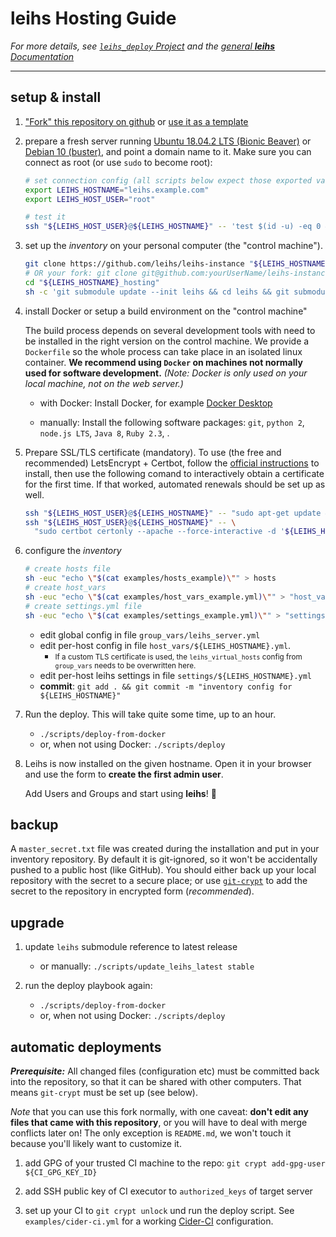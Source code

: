 # **leihs** Hosting Guide

_For more details, see [`leihs_deploy` Project](https://github.com/leihs/leihs_deploy)
and the [general **leihs** Documentation](https://github.com/leihs/leihs/wiki)_

---

## setup & install

1. ["Fork" this repository on github](https://github.com/leihs/leihs-instance/fork) or [use it as a template](https://github.com/leihs/leihs-instance/generate)

1. prepare a fresh server running [Ubuntu 18.04.2 LTS (Bionic Beaver)](https://wiki.ubuntu.com/BionicBeaver/ReleaseNotes) or [Debian 10 (buster)](https://www.debian.org/releases/buster/), and point a domain name to it. Make sure you can connect as root (or use `sudo` to become root):

   ```sh
   # set connection config (all scripts below expect those exported variables!)
   export LEIHS_HOSTNAME="leihs.example.com"
   export LEIHS_HOST_USER="root"

   # test it
   ssh "${LEIHS_HOST_USER}@${LEIHS_HOSTNAME}" -- 'test $(id -u) -eq 0 && echo OK || sudo echo OK'
   ```

1. set up the *inventory* on your personal computer (the "control machine").

   ```sh
   git clone https://github.com/leihs/leihs-instance "${LEIHS_HOSTNAME}_hosting"
   # OR your fork: git clone git@github.com:yourUserName/leihs-instance "${LEIHS_HOSTNAME}_hosting"
   cd "${LEIHS_HOSTNAME}_hosting"
   sh -c 'git submodule update --init leihs && cd leihs && git submodule update --init --recursive'
   ```

1. install Docker or setup a build environment on the "control machine"

   The build process depends on several development tools with need to be installed in the right version on the control machine.
   We provide a `Dockerfile` so the whole process can take place in an isolated linux container.
   **We recommend using `Docker` on machines not normally used for software development.**
   *(Note: Docker is only used on your local machine, not on the web server.)*

   - with Docker: Install Docker, for example [Docker Desktop](https://www.docker.com/products/docker-desktop)

   - manually: Install the following software packages: `git`, `python 2`, `node.js LTS`, `Java 8`, `Ruby 2.3`, .

1. Prepare SSL/TLS certificate (mandatory). To use (the free and recommended) LetsEncrypt + Certbot, follow the [official instructions](https://certbot.eff.org) to install, then use the following comand to interactively obtain a certificate for the first time. If that worked, automated renewals should be set up as well.

   ```sh
   ssh "${LEIHS_HOST_USER}@${LEIHS_HOSTNAME}" -- "sudo apt-get update && sudo apt-get install certbot -y python-certbot-apache"
   ssh "${LEIHS_HOST_USER}@${LEIHS_HOSTNAME}" -- \
     "sudo certbot certonly --apache --force-interactive -d '${LEIHS_HOSTNAME}'"
   ```

1. configure the *inventory*

   ```sh
   # create hosts file
   sh -euc "echo \"$(cat examples/hosts_example)\"" > hosts
   # create host_vars
   sh -euc "echo \"$(cat examples/host_vars_example.yml)\"" > "host_vars/${LEIHS_HOSTNAME}.yml"
   # create settings.yml file
   sh -euc "echo \"$(cat examples/settings_example.yml)\"" > "settings/${LEIHS_HOSTNAME}.yml"
   ```

   - edit global config in file `group_vars/leihs_server.yml`
   - edit per-host config in file `host_vars/${LEIHS_HOSTNAME}.yml`.
     - <small>If a custom TLS certificate is used, the `leihs_virtual_hosts` config from `group_vars` needs to be overwritten here.</small>
   - edit per-host leihs settings in file `settings/${LEIHS_HOSTNAME}.yml`
   - **commit**: `git add . && git commit -m "inventory config for ${LEIHS_HOSTNAME}"`

1. Run the deploy. This will take quite some time, up to an hour.
   - `./scripts/deploy-from-docker`
   - or, when not using Docker: `./scripts/deploy`

1. Leihs is now installed on the given hostname.
   Open it in your browser and use the form to **create the first admin user**.

   Add Users and Groups and start using **leihs**! 🎉

## backup

A `master_secret.txt` file was created during the installation and put in your inventory repository.
By default it is git-ignored, so it won't be accidentally pushed to a public host (like GitHub).
You should either back up your local repository with the secret to a secure place;
or use [`git-crypt`](https://www.agwa.name/projects/git-crypt/) to add the
secret to the repository in encrypted form (*recommended*).

## upgrade

1. update `leihs` submodule reference to latest release
   - or manually: `./scripts/update_leihs_latest stable`

2. run the deploy playbook again:
   - `./scripts/deploy-from-docker`
   - or, when not using Docker: `./scripts/deploy`

 <!--
get updates to inventory repo:

```shell
git rm -rf --cached .
curl -L https://github.com/leihs/leihs-instance/archive/master.tar.gz | tar -xzv --strip=1
git commit -all -m 'update inventory from upstream'
```
or

```shell
git remote add upstream https://github.com/leihs/leihs-instance
git fetch upstream
```
-->

## automatic deployments

**_Prerequisite:_** All changed files (configuration etc) must be committed back into the repository,
so that it can be shared with other computers.
That means `git-crypt` must be set up (see below).

_Note_ that you can use this fork normally, with one caveat:
**don't edit any files that came with this repository**, or you will have to deal with merge conflicts later on!
The only exception is `README.md`, we won't touch it because you'll likely want to customize it.

1. add GPG of your trusted CI machine to the repo: `git crypt add-gpg-user ${CI_GPG_KEY_ID}`

2. add SSH public key of CI executor to `authorized_keys` of target server

3. set up your CI to `git crypt unlock` und run the deploy script.
   See `examples/cider-ci.yml` for a working [Cider-CI](https://cider-ci.info) configuration.
